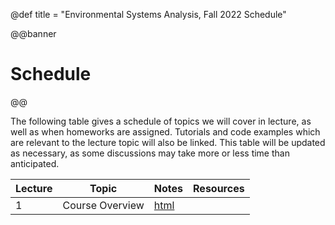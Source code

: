 @def title = "Environmental Systems Analysis, Fall 2022 Schedule"

@@banner
# Schedule
@@

The following table gives a schedule of topics we will cover in lecture, as well as when homeworks are assigned. Tutorials and code examples which are relevant to the lecture topic will also be linked. This table will be updated as necessary, as some discussions may take more or less time than anticipated.

| Lecture | Topic | Notes | Resources |
|---------|-------|-------|-----------|
| 1 | Course Overview | [html](lecture-notes/lecture01/lecture01.html) | |